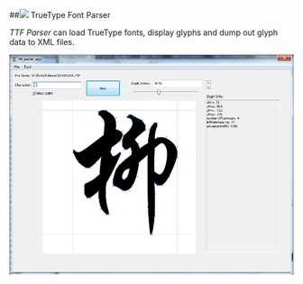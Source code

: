 ##![](https://raw.githubusercontent.com/lzl124631x/ttf_parser/master/ttf_parser%20-%20VS2010/ttf_parser_app/res/ttf_parser_app.ico)  TrueType Font Parser

*TTF Parser* can load TrueType fonts, display glyphs and dump out glyph data to XML files.  


![ttf_parser screenshot](https://raw.githubusercontent.com/lzl124631x/ttf_parser/master/screenshot.jpg "ttf_parser screenshot")
